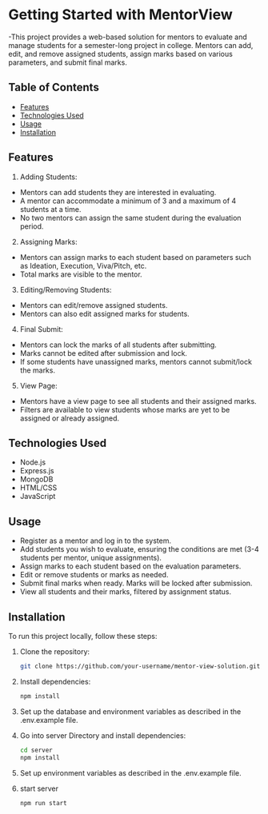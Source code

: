# Getting Started with MentorView
-This project provides a web-based solution for mentors to evaluate and manage students for a semester-long project in college. Mentors can add, edit, and remove assigned students, assign marks based on various parameters, and submit final marks.


## Table of Contents

- [Features](#features)
- [Technologies Used](#technologies-used)
- [Usage](#usage)
- [Installation](#installation)

## Features

1. Adding Students:
- Mentors can add students they are interested in evaluating.
- A mentor can accommodate a minimum of 3 and a maximum of 4 students at a time.
- No two mentors can assign the same student during the evaluation period.

2. Assigning Marks:
- Mentors can assign marks to each student based on parameters such as Ideation, Execution, Viva/Pitch, etc.
- Total marks are visible to the mentor.

3. Editing/Removing Students:
- Mentors can edit/remove assigned students.
- Mentors can also edit assigned marks for students.

4. Final Submit:
- Mentors can lock the marks of all students after submitting.
- Marks cannot be edited after submission and lock.
- If some students have unassigned marks, mentors cannot submit/lock the marks.

5. View Page:
- Mentors have a view page to see all students and their assigned marks.
- Filters are available to view students whose marks are yet to be assigned or already assigned.



## Technologies Used
- Node.js
- Express.js
- MongoDB
- HTML/CSS
- JavaScript

## Usage
- Register as a mentor and log in to the system.
- Add students you wish to evaluate, ensuring the conditions are met (3-4 students per mentor, unique assignments).
- Assign marks to each student based on the evaluation parameters.
- Edit or remove students or marks as needed.
- Submit final marks when ready. Marks will be locked after submission.
- View all students and their marks, filtered by assignment status.
 
 
## Installation

To run this project locally, follow these steps:

1. Clone the repository:

   ```bash
   git clone https://github.com/your-username/mentor-view-solution.git

2. Install dependencies:

    ```bash
    npm install 

3. Set up the database and environment variables as described in the .env.example file.

4. Go into server Directory and install dependencies:
    
    ```bash
    cd server
    npm install

5. Set up environment variables as described in the .env.example file.

6. start server

    ```bash
    npm run start

